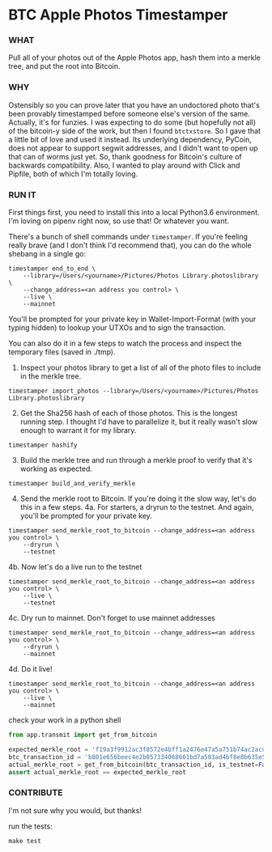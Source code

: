 # BTC Apple Photos Timestamper

### WHAT
Pull all of your photos out of the Apple Photos app, hash them into a merkle tree, and put the root into Bitcoin.

### WHY
Ostensibly so you can prove later that you have an undoctored photo that's been provably timestamped before someone else's version of the same. Actually, it's for funzies. I was expecting to do some (but hopefully not all) of the bitcoin-y side of the work, but then I found `btctxstore`. So I gave that a little bit of love and used it instead. Its underlying dependency, PyCoin, does not appear to support segwit addresses, and I didn't want to open up that can of worms just yet. So, thank goodness for Bitcoin's culture of backwards compatibility. Also, I wanted to play around with Click and Pipfile, both of which I'm totally loving.

### RUN IT
First things first, you need to install this into a local Python3.6 environment. I'm loving on pipenv right now, so use that! Or whatever you want.

There's a bunch of shell commands under `timestamper`. If you're feeling really brave (and I don't think I'd recommend that), you can do the whole shebang in a single go:

```shell
timestamper end_to_end \
    --library=/Users/<yourname>/Pictures/Photos Library.photoslibrary \
    --change_address=<an address you control> \
    --live \
    --mainnet
```
You'll be prompted for your private key in Wallet-Import-Format (with your typing hidden) to lookup your UTXOs and to sign the transaction.

You can also do it in a few steps to watch the process and inspect the temporary files (saved in ./tmp).
1. Inspect your photos library to get a list of all of the photo files to include in the merkle tree.
```shell
timestamper import_photos --library=/Users/<yourname>/Pictures/Photos Library.photoslibrary
```
2. Get the Sha256 hash of each of those photos. This is the longest running step. I thought I'd have to parallelize it, but it really wasn't slow enough to warrant it for my library.
```shell
timestamper hashify
```
3. Build the merkle tree and run through a merkle proof to verify that it's working as expected.
```shell
timestamper build_and_verify_merkle
```
4. Send the merkle root to Bitcoin. If you're doing it the slow way, let's do this in a few steps.
4a. For starters, a dryrun to the testnet. And again, you'll be prompted for your private key.
```shell
timestamper send_merkle_root_to_bitcoin --change_address=<an address you control> \
    --dryrun \
    --testnet
```
4b. Now let's do a live run to the testnet
```shell
timestamper send_merkle_root_to_bitcoin --change_address=<an address you control> \
    --live \
    --testnet
```
4c. Dry run to mainnet. Don't forget to use mainnet addresses
```shell
timestamper send_merkle_root_to_bitcoin --change_address=<an address you control> \
    --dryrun \
    --mainnet
```
4d. Do it live!
```shell
timestamper send_merkle_root_to_bitcoin --change_address=<an address you control> \
    --live \
    --mainnet
```


check your work in a python shell
```python
from app.transmit import get_from_bitcoin

expected_merkle_root = 'f19a3f9912ac3f8572e4bff1a2476e47a5a751b74ac2acda11c702f6fc3997ca'
btc_transaction_id = 'b801e656beec4e2b057334068661bd7a503ad4bf8e8b635e52c73971ec55f58d'
actual_merkle_root = get_from_bitcoin(btc_transaction_id, is_testnet=False)
assert actual_merkle_root == expected_merkle_root
```

### CONTRIBUTE
I'm not sure why you would, but thanks!

run the tests:
```shell
make test
```
